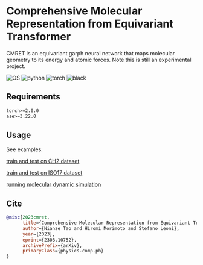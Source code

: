 # Comprehensive Molecular Representation from Equivariant Transformer
CMRET is an equivariant garph neural network that maps molecular geometry to its energy and atomic forces. Note this is still an experimental project.

![OS](https://img.shields.io/badge/OS-Windows%20|%20Linux%20|%20macOS-blue?color=00b166)
![python](https://img.shields.io/badge/Python-3.9%20|%203.10-blue.svg?color=dd9b65)
![torch](https://img.shields.io/badge/torch-2.0-blue?color=708ddd)
![black](https://img.shields.io/badge/code%20style-black-black)

## Requirements
```txt
torch>=2.0.0
ase>=3.22.0
```

## Usage
See examples:

[train and test on CH2 dataset](script/run_ch2.py)

[train and test on ISO17 dataset](script/run_iso17.py)

[running molecular dynamic simulation](script/molecular_dynamics.py)


## Cite
```bibtex
@misc{2023cmret,
      title={Comprehensive Molecular Representation from Equivariant Transformer}, 
      author={Nianze Tao and Hiromi Morimoto and Stefano Leoni},
      year={2023},
      eprint={2308.10752},
      archivePrefix={arXiv},
      primaryClass={physics.comp-ph}
}
```
